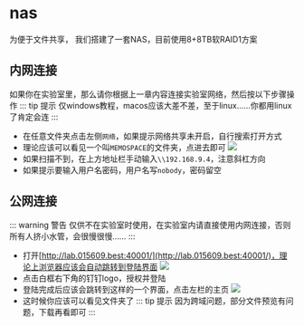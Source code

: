 # nas
为便于文件共享， 我们搭建了一套NAS，目前使用8+8TB软RAID1方案

## 内网连接
如果你在实验室里，那么请你根据上一章内容连接实验室网络，然后按以下步骤操作
::: tip 提示
仅windows教程，macos应该大差不差，至于linux……你都用linux了肯定会连
:::
- 在任意文件夹点击左侧`网络`，如果提示网络共享未开启，自行搜索打开方式
- 理论应该可以看见一个叫`MEMOSPACE`的文件夹，点进去即可
![](/mmexport1713798840420.png)
- 如果扫描不到，在上方地址栏手动输入`\\192.168.9.4`，注意斜杠方向
- 如果提示要输入用户名密码，用户名写`nobody`，密码留空

## 公网连接
::: warning 警告
仅供不在实验室时使用，在实验室内请直接使用内网连接，否则所有人挤小水管，会很慢很慢……
:::
- 打开[http://lab.015609.best:40001/](http://lab.015609.best:40001/)，理论上浏览器应该会自动跳转到登陆界面
![](/Screenshot_20240422_230652.png)
- 点击白框右下角的钉钉logo，授权并登陆
- 登陆完成后应该会跳转到这样的一个界面，点击左栏的主页
![](/Screenshot_20240422_230828.png)
- 这时候你应该可以看见文件夹了
::: tip 提示
因为跨域问题，部分文件预览有问题，下载再看即可
:::
